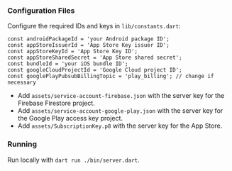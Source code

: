 ### Configuration Files

Configure the required IDs and keys in `lib/constants.dart`:

```
const androidPackageId = 'your Android package ID';
const appStoreIssuerId = 'App Store Key issuer ID';
const appStoreKeyId = 'App Store Key ID';
const appStoreSharedSecret = 'App Store shared secret';
const bundleId = 'your iOS bundle ID';
const googleCloudProjectId = 'Google Cloud project ID';
const googlePlayPubsubBillingTopic = 'play_billing'; // change if necessary
```

- Add `assets/service-account-firebase.json` with the server key for the Firebase Firestore project.
- Add `assets/service-account-google-play.json` with the server key for the Google Play access key project.
- Add `assets/SubscriptionKey.p8` with the server key for the App Store.

### Running

Run locally with `dart run ./bin/server.dart`.
